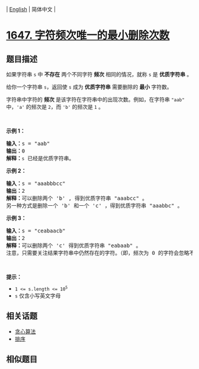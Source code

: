 
| [English](README_EN.md) | 简体中文 |

# [1647. 字符频次唯一的最小删除次数](https://leetcode-cn.com/problems/minimum-deletions-to-make-character-frequencies-unique/)

## 题目描述

<p>如果字符串 <code>s</code> 中 <strong>不存在</strong> 两个不同字符 <strong>频次</strong> 相同的情况，就称 <code>s</code> 是 <strong>优质字符串</strong> 。</p>

<p>给你一个字符串 <code>s</code>，返回使 <code>s</code> 成为 <strong>优质字符串</strong> 需要删除的 <strong>最小</strong> 字符数。</p>

<p>字符串中字符的 <strong>频次</strong> 是该字符在字符串中的出现次数。例如，在字符串 <code>"aab"</code> 中，<code>'a'</code> 的频次是 <code>2</code>，而 <code>'b'</code> 的频次是 <code>1</code> 。</p>

<p> </p>

<p><strong>示例 1：</strong></p>

<pre>
<strong>输入：</strong>s = "aab"
<strong>输出：</strong>0
<strong>解释：</strong><code>s</code> 已经是优质字符串。
</pre>

<p><strong>示例 2：</strong></p>

<pre>
<strong>输入：</strong>s = "aaabbbcc"
<strong>输出：</strong>2
<strong>解释：</strong>可以删除两个 'b' , 得到优质字符串 "aaabcc" 。
另一种方式是删除一个 'b' 和一个 'c' ，得到优质字符串 "aaabbc" 。</pre>

<p><strong>示例 3：</strong></p>

<pre>
<strong>输入：</strong>s = "ceabaacb"
<strong>输出：</strong>2
<strong>解释：</strong>可以删除两个 'c' 得到优质字符串 "eabaab" 。
注意，只需要关注结果字符串中仍然存在的字符。（即，频次为 0 的字符会忽略不计。）
</pre>

<p> </p>

<p><strong>提示：</strong></p>

<ul>
	<li><code>1 <= s.length <= 10<sup>5</sup></code></li>
	<li><code>s</code> 仅含小写英文字母</li>
</ul>


## 相关话题

- [贪心算法](https://leetcode-cn.com/tag/greedy)
- [排序](https://leetcode-cn.com/tag/sort)

## 相似题目


